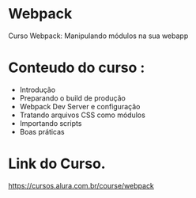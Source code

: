 # Webpack
Curso Webpack: Manipulando módulos na sua webapp

# Conteudo do curso :

* Introdução
* Preparando o build de produção
* Webpack Dev Server e configuração
* Tratando arquivos CSS como módulos
* Importando scripts
* Boas práticas

# Link do Curso.
https://cursos.alura.com.br/course/webpack
